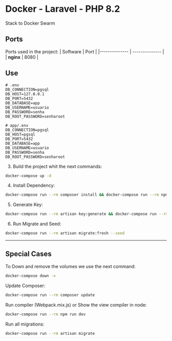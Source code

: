 # Docker - Laravel - PHP 8.2

Stack to Docker Swarm

## Ports

Ports used in the project:
| Software | Port |
|-------------- | -------------- |
| **nginx** | 8080 |

## Use

```dotenv
# .env
DB_CONNECTION=pgsql
DB_HOST=127.0.0.1
DB_PORT=5432
DB_DATABASE=app
DB_USERNAME=usuario
DB_PASSWORD=senha
DB_ROOT_PASSWORD=senharoot
```

```dotenv
# app/.env
DB_CONNECTION=pgsql
DB_HOST=pgsql
DB_PORT=5432
DB_DATABASE=app
DB_USERNAME=usuario
DB_PASSWORD=senha
DB_ROOT_PASSWORD=senharoot
```

3. Build the project whit the next commands:

```sh
docker-compose up -d
```

4. Install Dependency:

```sh
docker-compose run --rm composer install && docker-compose run --rm npm install && docker-compose run --rm npm run prod
```

5. Generate Key:

```sh
docker-compose run --rm artisan key:generate && docker-compose run --rm artisan optimize
```

6. Run Migrate and Seed:

```sh
docker-compose run --rm artisan migrate:fresh --seed
```

---

## Special Cases

To Down and remove the volumes we use the next command:

```sh
docker-compose down -v
```

Update Composer:

```sh
docker-compose run --rm composer update
```

Run compiler (Webpack.mix.js) or Show the view compiler in node:

```sh
docker-compose run --rm npm run dev
```

Run all migrations:

```sh
docker-compose run --rm artisan migrate
```
